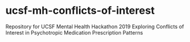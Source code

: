 # ucsf-mh-conflicts-of-interest
Repository for UCSF Mental Health Hackathon 2019 Exploring Conflicts of Interest in Psychotropic Medication Prescription Patterns
